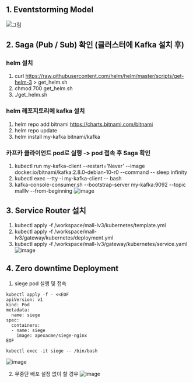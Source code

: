 # 

## 1. Eventstorming Model
![그림](https://github.com/fullcrescent/mall-lv3/assets/53729857/1d2c8acd-c529-4c6b-ae70-5b570302c052)

## 2. Saga (Pub / Sub) 확인 (클러스터에 Kafka 설치 후)
### helm 설치
1. curl https://raw.githubusercontent.com/helm/helm/master/scripts/get-helm-3 > get_helm.sh
1. chmod 700 get_helm.sh
1. ./get_helm.sh

### helm 레포지토리에 kafka 설치
1. helm repo add bitnami https://charts.bitnami.com/bitnami
1. helm repo update
1. helm install my-kafka bitnami/kafka

### 카프카 클라이언트 pod로 실행 -> pod 접속 후 Saga 확인
1. kubectl run my-kafka-client --restart='Never' --image docker.io/bitnami/kafka:2.8.0-debian-10-r0 --command -- sleep infinity
1. kubectl exec --tty -i my-kafka-client -- bash
1. kafka-console-consumer.sh --bootstrap-server my-kafka:9092 --topic malllv --from-beginning
![image](https://github.com/fullcrescent/mall-lv3/assets/53729857/fc92a68b-995e-41e7-9be7-622c9cb9a508)

## 3. Service Router 설치
1. kubectl apply -f /workspace/mall-lv3/kubernetes/template.yml
1. kubectl apply -f /workspace/mall-lv3/gateway/kubernetes/deployment.yml
1. kubectl apply -f /workspace/mall-lv3/gateway/kubernetes/service.yaml
![image](https://github.com/fullcrescent/mall-lv3/assets/53729857/56f08333-fc1b-479c-a40b-8ca0ff960681)

## 4. Zero downtime Deployment
1. siege pod 실행 및 접속
```
kubectl apply -f - <<EOF
apiVersion: v1
kind: Pod
metadata:
  name: siege
spec:
  containers:
  - name: siege
    image: apexacme/siege-nginx
EOF

kubectl exec -it siege -- /bin/bash
```
![image](https://github.com/fullcrescent/mall-lv3/assets/53729857/f6c84b50-b831-4ee0-98db-e930935e2218)

2. 무중단 배포 설정 없이 할 경우
![image](https://github.com/fullcrescent/mall-lv3/assets/53729857/e3924d9a-65dc-419b-86a6-964285eaabc7)


